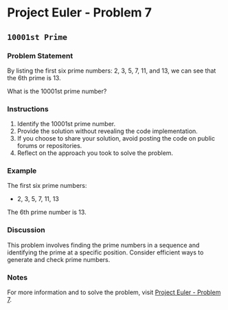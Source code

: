 # Project Euler - Problem 7

## `10001st Prime`

### Problem Statement

By listing the first six prime numbers: 2, 3, 5, 7, 11, and 13, we can see that the 6th prime is 13.

What is the 10001st prime number?

### Instructions

1. Identify the 10001st prime number.
2. Provide the solution without revealing the code implementation.
3. If you choose to share your solution, avoid posting the code on public forums or repositories.
4. Reflect on the approach you took to solve the problem.

### Example

The first six prime numbers:
- 2, 3, 5, 7, 11, 13

The 6th prime number is 13.

### Discussion

This problem involves finding the prime numbers in a sequence and identifying the prime at a specific position. Consider efficient ways to generate and check prime numbers.

### Notes

For more information and to solve the problem, visit [Project Euler - Problem 7](https://projecteuler.net/problem=7).
